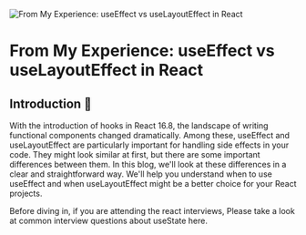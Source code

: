 ![From My Experience: useEffect vs useLayoutEffect in React](https://levelup.gitconnected.com/from-my-experience-useeffect-vs-uselayouteffect-in-react-582e9f90a6cf)
# From My Experience: useEffect vs useLayoutEffect in React

## Introduction 🌟
With the introduction of hooks in React 16.8, the landscape of writing functional components changed dramatically. Among these, useEffect and useLayoutEffect are particularly important for handling side effects in your code. They might look similar at first, but there are some important differences between them. In this blog, we'll look at these differences in a clear and straightforward way. We'll help you understand when to use useEffect and when useLayoutEffect might be a better choice for your React projects.

Before diving in, if you are attending the react interviews, Please take a look at common interview questions about useState here.

